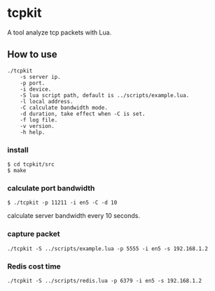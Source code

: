 # tcpkit
A tool analyze tcp packets with Lua.

## How to use

```
./tcpkit
    -s server ip.
    -p port.
    -i device.
    -S lua script path, default is ../scripts/example.lua.
    -l local address.
    -C calculate bandwidth mode.
    -d duration, take effect when -C is set.
    -f log file.
    -v version.
    -h help.
```

### install 

```shell
$ cd tcpkit/src
$ make
```

### calculate port bandwidth

```shell
$ ./tcpkit -p 11211 -i en5 -C -d 10
```

calculate server bandwidth every 10 seconds.

### capture packet

```
./tcpkit -S ../scripts/example.lua -p 5555 -i en5 -s 192.168.1.2
```

### Redis cost time 

```
./tcpkit -S ../scripts/redis.lua -p 6379 -i en5 -s 192.168.1.2
```
